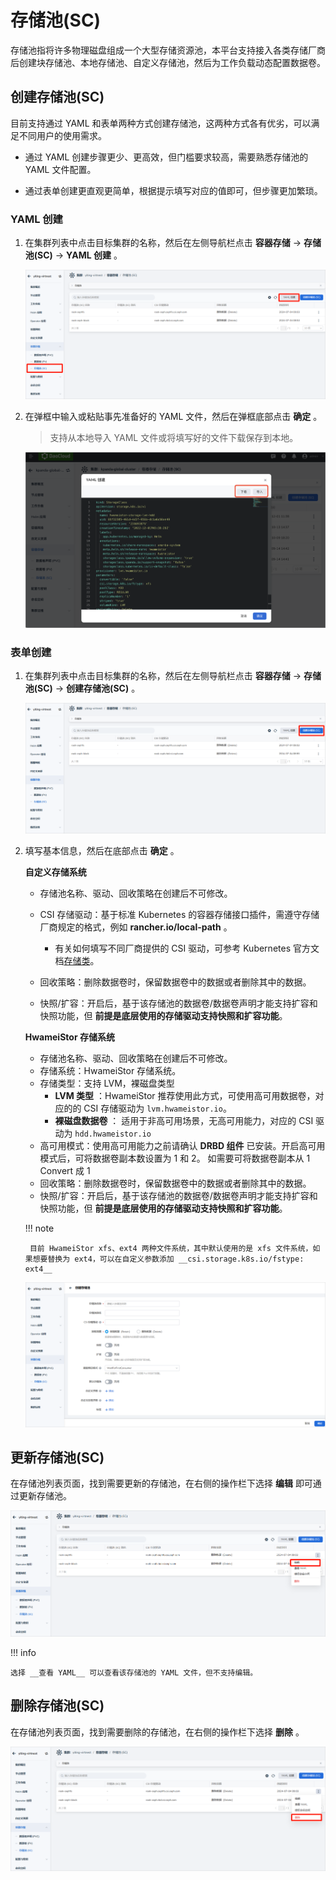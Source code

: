 # 存储池(SC)

存储池指将许多物理磁盘组成一个大型存储资源池，本平台支持接入各类存储厂商后创建块存储池、本地存储池、自定义存储池，然后为工作负载动态配置数据卷。

## 创建存储池(SC)

目前支持通过 YAML 和表单两种方式创建存储池，这两种方式各有优劣，可以满足不同用户的使用需求。

- 通过 YAML 创建步骤更少、更高效，但门槛要求较高，需要熟悉存储池的 YAML 文件配置。

- 通过表单创建更直观更简单，根据提示填写对应的值即可，但步骤更加繁琐。

### YAML 创建

1. 在集群列表中点击目标集群的名称，然后在左侧导航栏点击 __容器存储__ -> __存储池(SC)__ -> __YAML 创建__ 。

    ![路径](../images/sc01.png)

2. 在弹框中输入或粘贴事先准备好的 YAML 文件，然后在弹框底部点击 __确定__ 。

    > 支持从本地导入 YAML 文件或将填写好的文件下载保存到本地。

    ![yaml](../../../images/sc02.png)

### 表单创建

1. 在集群列表中点击目标集群的名称，然后在左侧导航栏点击 __容器存储__ -> __存储池(SC)__ -> __创建存储池(SC)__ 。

    ![路径](../images/sc03.png)

2. 填写基本信息，然后在底部点击 __确定__ 。

    **自定义存储系统**

    - 存储池名称、驱动、回收策略在创建后不可修改。
    - CSI 存储驱动：基于标准 Kubernetes 的容器存储接口插件，需遵守存储厂商规定的格式，例如 __rancher.io/local-path__ 。

        - 有关如何填写不同厂商提供的 CSI 驱动，可参考 Kubernetes 官方文档[存储类](https://kubernetes.io/zh-cn/docs/concepts/storage/storage-classes/#provisioner)。
    - 回收策略：删除数据卷时，保留数据卷中的数据或者删除其中的数据。
    - 快照/扩容：开启后，基于该存储池的数据卷/数据卷声明才能支持扩容和快照功能，但 **前提是底层使用的存储驱动支持快照和扩容功能**。

    **HwameiStor 存储系统**

    - 存储池名称、驱动、回收策略在创建后不可修改。
    - 存储系统：HwameiStor 存储系统。
    - 存储类型：支持 LVM，裸磁盘类型
        - __LVM 类型__ ：HwameiStor 推荐使用此方式，可使用高可用数据卷，对应的的 CSI 存储驱动为 `lvm.hwameistor.io`。
        - __裸磁盘数据卷__ ： 适用于非高可用场景，无高可用能力，对应的 CSI 驱动为 `hdd.hwameistor.io`
    - 高可用模式：使用高可用能力之前请确认 __DRBD 组件__ 已安装。开启高可用模式后，可将数据卷副本数设置为 1 和 2。 如需要可将数据卷副本从 1 Convert 成 1
    - 回收策略：删除数据卷时，保留数据卷中的数据或者删除其中的数据。
    - 快照/扩容：开启后，基于该存储池的数据卷/数据卷声明才能支持扩容和快照功能，但 **前提是底层使用的存储驱动支持快照和扩容功能**。

    !!! note

        目前 HwameiStor xfs、ext4 两种文件系统，其中默认使用的是 xfs 文件系统，如果想要替换为 ext4，可以在自定义参数添加 __csi.storage.k8s.io/fstype: ext4__ 

    ![基本信息](../images/sc04.png)

## 更新存储池(SC)

在存储池列表页面，找到需要更新的存储池，在右侧的操作栏下选择 __编辑__ 即可通过更新存储池。

![更新](../images/sc05.png)

!!! info

    选择 __查看 YAML__ 可以查看该存储池的 YAML 文件，但不支持编辑。

## 删除存储池(SC)

在存储池列表页面，找到需要删除的存储池，在右侧的操作栏下选择 __删除__ 。

![删除](../images/sc06.png)
